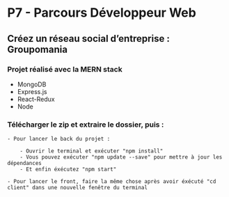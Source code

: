 # P7 - Parcours Développeur Web

## Créez un réseau social d’entreprise : Groupomania

### Projet réalisé avec la MERN stack

- MongoDB
- Express.js
- React-Redux
- Node

### Télécharger le zip et extraire le dossier, puis :

    - Pour lancer le back du projet :

        - Ouvrir le terminal et exécuter "npm install"
        - Vous pouvez exécuter "npm update --save" pour mettre à jour les dépendances
        - Et enfin éxécutez "npm start"

    - Pour lancer le front, faire la même chose après avoir éxécuté "cd client" dans une nouvelle fenêtre du terminal
